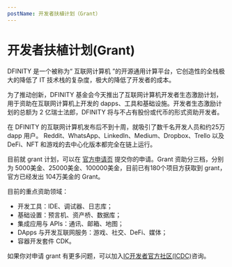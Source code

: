 ```yaml
---
postName: 开发者扶植计划（Grant）
---
```


# 开发者扶植计划(Grant)
DFINITY 是一个被称为“ 互联网计算机 ”的开源通用计算平台，它创造性的全栈极大的降低了 IT 技术栈的复杂度，极大的降低了开发者的成本。  

为了推动创新，DFINITY 基金会今天推出了互联网计算机开发者生态激励计划，用于资助在互联网计算机上开发的 dapps、工具和基础设施。开发者生态激励计划的总额为 2 亿瑞士法郎，DFINITY 将与不占有股份或代币的形式资助开发者。  

在 DFINITY 的互联网计算机发布后不到十周，就吸引了数千名开发人员和约25万 dapp 用户。 Reddit、WhatsApp、LinkedIn、Medium、Dropbox、Trello 以及 DeFi、NFT 和游戏的去中心化版本都完全在链上运行。  

目前就 grant 计划，可以在 [官方申请页](https://dfinity.submittable.com/submit "链接") 提交你的申请。Grant 资助分三档，分别为 5000美金、25000美金、100000美金，目前已有180个项目方获取到 grant，官方已经发出 104万美金的 Grant。

目前的重点资助领域：
-   开发工具：IDE、调试器、日志库；
-   基础设置：预言机、资产桥、数据库；
-   集成应用与 APIs：通讯、邮箱、地图；
-   DApps 与开发互联网服务：游戏、社交、DeFi、媒体；
-   容器开发套件 CDK。

如果你对申请 grant 有更多问题，可以加入[IC开发者官方社区(ICDC)](https://t.me/+VdtEpjp34AQ2OWJl)咨询。